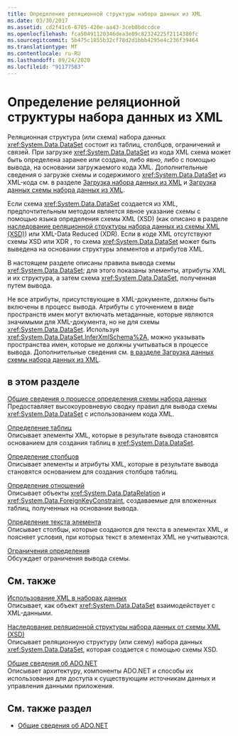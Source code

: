 ```yaml
---
title: Определение реляционной структуры набора данных из XML
ms.date: 03/30/2017
ms.assetid: cd2f41c6-6785-420e-aa43-3ceb0bdccdce
ms.openlocfilehash: fca50491120346dea3e09c82324225f2114380fc
ms.sourcegitcommit: 5b475c1855b32cf78d2d1bbb4295e4c236f39464
ms.translationtype: MT
ms.contentlocale: ru-RU
ms.lasthandoff: 09/24/2020
ms.locfileid: "91177583"
---
```

# <a name="inferring-dataset-relational-structure-from-xml"></a>Определение реляционной структуры набора данных из XML

Реляционная структура (или схема) набора данных <xref:System.Data.DataSet> состоит из таблиц, столбцов, ограничений и связей. При загрузке <xref:System.Data.DataSet> из кода XML схема может быть определена заранее или создана, либо явно, либо с помощью вывода, на основании загружаемого кода XML. Дополнительные сведения о загрузке схемы и содержимого <xref:System.Data.DataSet> из XML-кода см. в разделе [Загрузка набора данных из XML](loading-a-dataset-from-xml.md) и [Загрузка данных схемы набора данных из XML](loading-dataset-schema-information-from-xml.md).  
  
 Если схема <xref:System.Data.DataSet> создается из XML, предпочтительным методом является явное указание схемы с помощью языка определения схемы XML (XSD) (как описано в разделе [наследование реляционной структуры набора данных из схемы XML (XSD)](deriving-dataset-relational-structure-from-xml-schema-xsd.md)) или XML-Data Reduced (XDR). Если в коде XML отсутствуют схемы XSD или XDR , то схема <xref:System.Data.DataSet> может быть выведена на основании структуры элементов и атрибутов XML.  
  
 В настоящем разделе описаны правила вывода схемы <xref:System.Data.DataSet>; для этого показаны элементы, атрибуты XML и их структура, а затем схема <xref:System.Data.DataSet>, полученная путем вывода.  
  
 Не все атрибуты, присутствующие в XML-документе, должны быть включены в процесс вывода. Атрибуты с уточнением в виде пространств имен могут включать метаданные, которые являются значимыми для XML-документа, но не для схемы <xref:System.Data.DataSet>. Используя <xref:System.Data.DataSet.InferXmlSchema%2A>, можно указывать пространства имен, которые не должны учитываться в процессе вывода. Дополнительные сведения см. [в разделе Загрузка данных схемы набора данных из XML](loading-dataset-schema-information-from-xml.md).  
  
## <a name="in-this-section"></a>в этом разделе  

 [Общие сведения о процессе определения схемы набора данных](summary-of-the-dataset-schema-inference-process.md)  
 Предоставляет высокоуровневую сводку правил для вывода схемы <xref:System.Data.DataSet> с использованием кода XML.  
  
 [Определение таблиц](inferring-tables.md)  
 Описывает элементы XML, которые в результате вывода становятся основанием для создания таблиц в <xref:System.Data.DataSet>.  
  
 [Определение столбцов](inferring-columns.md)  
 Описывает элементы и атрибуты XML, которые в результате вывода становятся основанием для создания столбцов таблиц.  
  
 [Определение отношений](inferring-relationships.md)  
 Описывает объекты <xref:System.Data.DataRelation> и <xref:System.Data.ForeignKeyConstraint>, создаваемые для вложенных таблиц, полученных на основании вывода.  
  
 [Определение текста элемента](inferring-element-text.md)  
 Описывает столбцы, которые создаются для текста в элементах XML, и поясняет условия, при которых текст в элементах XML не учитываются.  
  
 [Ограничения определения](inference-limitations.md)  
 Обсуждает ограничения вывода схемы.  
  
## <a name="related-sections"></a>См. также  

 [Использование XML в наборах данных](using-xml-in-a-dataset.md)  
 Описывает, как объект <xref:System.Data.DataSet> взаимодействует с XML-данными.  
  
 [Наследование реляционной структуры набора данных от схемы XML (XSD)](deriving-dataset-relational-structure-from-xml-schema-xsd.md)  
 Описывает реляционную структуру (или схему) набора данных <xref:System.Data.DataSet>, которая создается с помощью схемы XSD.  
  
 [Общие сведения об ADO.NET](../ado-net-overview.md)  
 Описывает архитектуру, компоненты ADO.NET и способы их использования для доступа к существующим источникам данных и управления данными приложения.  
  
## <a name="see-also"></a>См. также раздел

- [Общие сведения об ADO.NET](../ado-net-overview.md)
